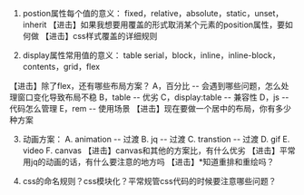 1. postion属性每个值的意义：
fixed，relative，absolute，static，unset，inherit
【进击】如果我想要用覆盖的形式取消某个元素的position属性，要如何做
【进击】css样式覆盖的详细规则

2. display属性常用值的意义：
table serial，block，inline，inline-block，contents，grid，flex

【进击】除了flex，还有哪些布局方案？
	A，百分比 -- 会遇到哪些问题，怎么处理窗口变化导致布局不稳
	B，table -- 优劣
	C，display:table -- 兼容性
	D，js -- 代码怎么管理
	E，rem -- 使用场景
【进击】现在要做一个居中的布局，你有多少种方案

3. 动画方案：
	A. animation -- 过渡
	B. jq -- 过渡
	C. transtion -- 过渡
	D. gif
	E. video
	F. canvas
	【进击】canvas和其他的方案比，有什么优劣
	【进击】平常用jq的动画的话，有什么要注意的地方吗
	【进击】*知道重排和重绘吗？

4. css的命名规则？css模块化？平常规管css代码的时候要注意哪些问题？
